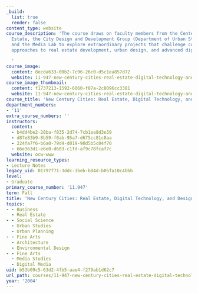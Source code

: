 ```yaml
---
_build:
  list: true
  render: false
content_type: website
course_description: 'The course draws on faculty members from the Center for Real
  Estate, the City Design and Development Group (Department of Urban Studies and Planning),
  and the Media Lab to explore extraordinary projects that challenge conventional
  approaches to real estate development, urban design, and advanced digital technology.

  '
course_image:
  content: 8ecda633-00b2-7c96-26c0-d5c1ea857d72
  website: 11-947-new-century-cities-real-estate-digital-technology-and-design-fall-2004
course_image_thumbnail:
  content: f1737213-1592-6060-f87a-2c8096cc3381
  website: 11-947-new-century-cities-real-estate-digital-technology-and-design-fall-2004
course_title: 'New Century Cities: Real Estate, Digital Technology, and Design'
department_numbers:
- '11'
extra_course_numbers: ''
instructors:
  content:
  - b4dd4be2-20ba-f835-2d74-7cb1ea8d3e39
  - d87e83b9-8b59-f0ab-95a7-d675cc81c8aa
  - 224fa7f6-b6a0-79d4-d019-90d5b5c04f70
  - 66e363d1-e6e0-d603-c1fd-af9c78fcaf7c
  website: ocw-www
learning_resource_types:
- Lecture Notes
legacy_uid: 01797f71-3ddc-3beb-b84d-b05fa10c4bbb
level:
- Graduate
primary_course_number: '11.947'
term: Fall
title: 'New Century Cities: Real Estate, Digital Technology, and Design'
topics:
- - Business
  - Real Estate
- - Social Science
  - Urban Studies
  - Urban Planning
- - Fine Arts
  - Architecture
  - Environmental Design
- - Fine Arts
  - Media Studies
  - Digital Media
uid: b53b09c5-63d2-4fb5-aae4-f279ab1d62c7
url_path: courses/11-947-new-century-cities-real-estate-digital-technology-and-design-fall-2004
year: '2004'
---
```

